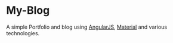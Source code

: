 # My-Blog
A simple Portfolio and blog using [AngularJS](https://angularjs.org/), [Material](https://material.angularjs.org/latest/) and various technologies.

